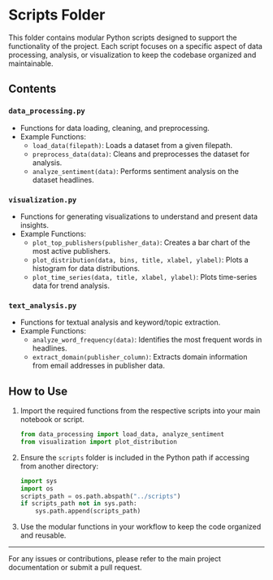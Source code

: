 # Scripts Folder

This folder contains modular Python scripts designed to support the functionality of the project. Each script focuses on a specific aspect of data processing, analysis, or visualization to keep the codebase organized and maintainable.

## Contents

### `data_processing.py`
- Functions for data loading, cleaning, and preprocessing.
- Example Functions:
  - `load_data(filepath)`: Loads a dataset from a given filepath.
  - `preprocess_data(data)`: Cleans and preprocesses the dataset for analysis.
  - `analyze_sentiment(data)`: Performs sentiment analysis on the dataset headlines.

### `visualization.py`
- Functions for generating visualizations to understand and present data insights.
- Example Functions:
  - `plot_top_publishers(publisher_data)`: Creates a bar chart of the most active publishers.
  - `plot_distribution(data, bins, title, xlabel, ylabel)`: Plots a histogram for data distributions.
  - `plot_time_series(data, title, xlabel, ylabel)`: Plots time-series data for trend analysis.

### `text_analysis.py`
- Functions for textual analysis and keyword/topic extraction.
- Example Functions:
  - `analyze_word_frequency(data)`: Identifies the most frequent words in headlines.
  - `extract_domain(publisher_column)`: Extracts domain information from email addresses in publisher data.

## How to Use

1. Import the required functions from the respective scripts into your main notebook or script.
    ```python
    from data_processing import load_data, analyze_sentiment
    from visualization import plot_distribution
    ```

2. Ensure the `scripts` folder is included in the Python path if accessing from another directory:
    ```python
    import sys
    import os
    scripts_path = os.path.abspath("../scripts")
    if scripts_path not in sys.path:
        sys.path.append(scripts_path)
    ```

3. Use the modular functions in your workflow to keep the code organized and reusable.

---

For any issues or contributions, please refer to the main project documentation or submit a pull request.
